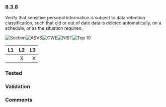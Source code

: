 ### 8.3.8 
Verify that sensitive personal information is subject to data retention classification, such that old or out of date data is deleted automatically, on a schedule, or as the situation requires.

![Section](https://img.shields.io/badge/V8-green.svg)![ASVS](https://img.shields.io/badge/ASVS-8.3.8-blue.svg)![CWE](https://img.shields.io/badge/CWE-285-red.svg)![NIST](https://img.shields.io/badge/NIST--important.svg)![Top 10](https://img.shields.io/badge/OWASP%20Top%20Ten%202007-A10-lightgray.svg)

| L1| L2| L3|
| --|:--:|-:|
|  | X | X |

### Tested

### Validation

### Comments

        